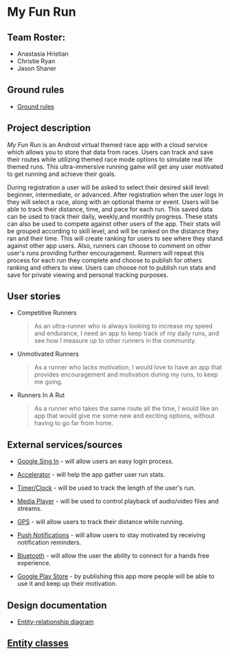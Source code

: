 # My Fun Run

## Team Roster:

 * Anastasia Hristian
 * Christie Ryan
 * Jason Shaner

## Ground rules

 * [Ground rules](ground-rules.md)

## Project description 

_My Fun Run_ is an Android virtual themed race app with a cloud service which allows you to store 
that data from races. Users can track and save their routes while utilizing themed race mode options
 to simulate real life themed runs. This ultra-immersive running game will get any user motivated to 
 get running and achieve their goals.
 
During registration a user will be asked to select their desired skill level: beginner, intermediate, or advanced. After registration when 
the user logs in they will select a race, along with an optional theme or event. Users will be able to track their distance, time, and pace for
 each run. This saved data can be used to track their daily, weekly,and monthly progress. These 
 stats can also be used to compete against other users of the app. Their stats will be
 grouped according to skill level, and will be ranked on the distance they ran and their time. This will
 create ranking for users to see where they stand against other app users. Also, runners can choose 
 to comment on other user's runs providing further encouragement. Runners will repeat this process
 for each run they complete and choose to publish for others ranking and others to view. Users can
 choose not to publish run stats and save for private viewing and personal tracking purposes.

## User stories

* Competitive Runners

    > As an ultra-runner who is always looking to increase my speed and endurance, I need an app to keep track of my daily runs,
      and see how I measure up to other runners in the community.
	
* Unmotivated Runners
	
	> As a runner who lacks motivation, I would love to have an app that provides encouragement and motivation during my runs, to keep me going.
                         
* Runners In A Rut	

	> As a runner who takes the same route all the time, I would like an app that would give me some new and exciting options, without having to go far from home.

## External services/sources

   * [Google Sing In](https://developers.google.com/android/guides/http-auth) - will allow users an easy login process.

   * [Accelerator](https://developer.android.com/guide/topics/sensors/sensors_motion) - will help the app gather user run stats.
   
   * [Timer/Clock](https://developer.android.com/guide/components/intents-common#CreateTimer) - will be used to track the length of the user's run.
     
   * [Media Player](https://developer.android.com/reference/android/media/MediaPlayer) - will be used to control playback of audio/video files and streams.
      
   * [GPS](https://developer.android.com/training/articles/wear-location-detection) - will allow users to track their distance while running.

   * [Push Notifications](https://developer.android.com/guide/topics/ui/notifiers/notifications) - will allow users to stay motivated by receiving notification reminders.
     
   * [Bluetooth](https://developer.android.com/guide/topics/connectivity/bluetooth) - will allow the user the ability to connect for a hands free experience.
     
   * [Google Play Store](https://developer.android.com/distribute/google-play) - by publishing this app more people will be able to use it and keep up their motivation.


## Design documentation

   * [Entity-relationship diagram](docs/erd.md)

## [Entity classes](https://github.com/my-fun-run/funrun-service/tree/master/src/main/java/edu/cnm/deepdive/funrun/model/entity)


